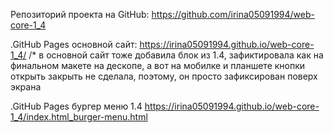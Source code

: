 Репозиторий проекта на GitHub: https://github.com/irina05091994/web-core-1_4

.GitHub Pages основной сайт:  https://irina05091994.github.io/web-core-1_4/
/* в основной сайт тоже добавила блок из 1.4, зафиктировала как на финальном макете на дескопе, а вот на мобилке и планшете кнопки открыть закрыть не сделала, поэтому, он просто зафиксирован поверх экрана 

.GitHub Pages бургер меню  1.4
https://irina05091994.github.io/web-core-1_4/index.html_burger-menu.html
